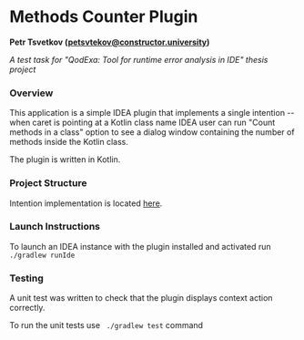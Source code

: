 # Methods Counter Plugin

**Petr Tsvetkov ([petsvtekov@constructor.university]())**

_A test task for "QodExa: Tool for runtime error analysis in IDE" thesis project_

### Overview

This application is a simple IDEA plugin that implements a single intention --
when caret is pointing at a Kotlin class name IDEA user can run
"Count methods in a class" option to see a dialog window containing the number of methods
inside the Kotlin class.

The plugin is written in Kotlin.

### Project Structure

Intention implementation is located
[here](src/main/kotlin/org/petrtsv/methodscounterplugin/CountClassMethods.kt).

### Launch Instructions

To launch an IDEA instance with the plugin installed and activated run ` ./gradlew runIde`

### Testing

A unit test was written to check that the plugin displays context action correctly.

To run the unit tests use ` ./gradlew test` command